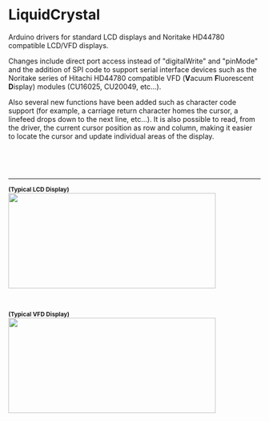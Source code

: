 LiquidCrystal
=============
Arduino drivers for standard LCD displays and Noritake HD44780 compatible LCD/VFD displays.

Changes include direct port access instead of "digitalWrite" and "pinMode" and the addition of SPI code to support serial interface devices such as the Noritake series of Hitachi HD44780 compatible VFD (<b>V</b>acuum <b>F</b>luorescent <b>D</b>isplay) modules (CU16025, CU20049, etc...).

Also several new functions have been added such as character code support (for example, a carriage return character homes the cursor, a linefeed drops down to the next line, etc...). It is also possible to read, from the driver, the current cursor position as row and column, making it easier to locate the cursor and update individual areas of the display.

<p>&nbsp;</p>
<p>&nbsp;</p>

___
<sub><b>(Typical LCD Display)</b></sub>
<a href="#"><img width="414" height="190" src="https://camo.githubusercontent.com/4a66dabd383acaf6b2af3c5f4b910933d0171726/687474703a2f2f6563782e696d616765732d616d617a6f6e2e636f6d2f696d616765732f492f3431577a5745357546354c2e6a7067" /></a>

<div>&nbsp;</div>

<sub><b>(Typical VFD Display)</b></sub>
<a href="http://noritake-vfd.com/" title="This link takes you to the Noritake Itron VFD Website" target="_blank"><img width="414" height="190" src="https://camo.githubusercontent.com/83db1615f52cb9f826d4530dfd48cf9f7791731d/68747470733a2f2f7777772e6e6f726974616b652d6974726f6e2e6a702f70726f64756374732f6d6f64756c652f63752d752f696d675f73697a652f70726f5f732f637532303034392d7577326a2e6a7067" /></a>
